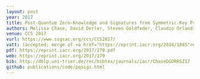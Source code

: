 ```yaml
---
layout: post
year: 2017
title: Post-Quantum Zero-Knowledge and Signatures from Symmetric-Key Primitives
authors: Melissa Chase, David Derler, Steven Goldfeder, Claudio Orlandi, Sebastian Ramacher, Christian Rechberger, Daniel Slamanig, Greg Zaverucha
venue: CCS 2017 
vurl: https://www.sigsac.org/ccs/CCS2017/
vatt: (accepted; merge of <a href="https://eprint.iacr.org/2016/1085">ePrint 2016/1085</a> and <a href="https://eprint.iacr.org/2016/1110">ePrint 2016/1110</a>)
pdf: https://eprint.iacr.org/2017/279.pdf
web: https://eprint.iacr.org/2017/279
bib: http://dblp.uni-trier.de/rec/bibtex/journals/iacr/ChaseDGORRSZ17
github: publications/code/pqsigs.html
---
```



